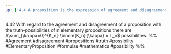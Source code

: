 ```yaml
---
up: ['4.4 A proposition is the expression of agreement and disagreement with the truth-possibilities of the elementary propositions.']
---
```

4.42 With regard to the agreement and disagreement of a proposition with the truth-possibilities of n elementary propositions there are $\sum_{\kappa=0}^{K_n} \binom{K_n}{\kappa} = L_n$ possibilities.
%%
#Agreement #disagreement #propositions #truth #possibility #ElementaryProposition #formulae #mathematics #possibility %%